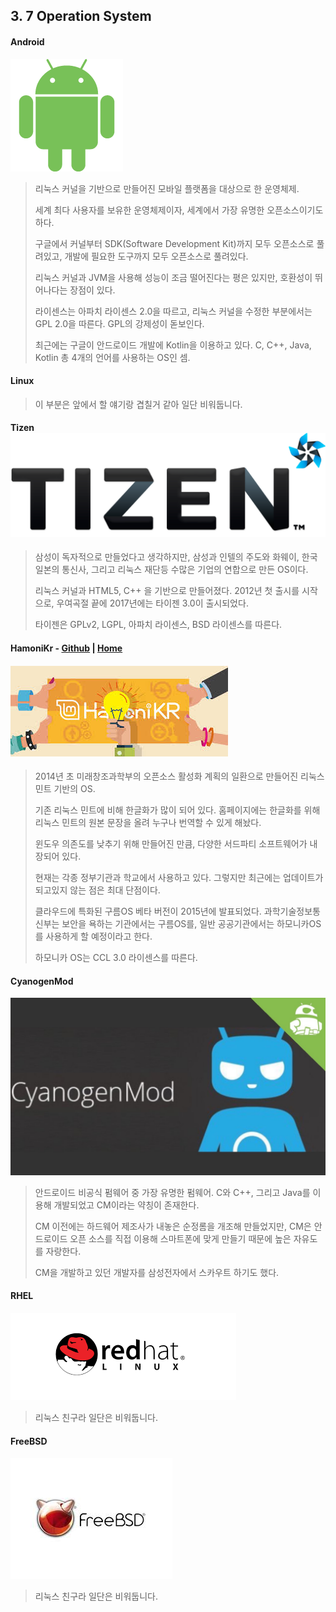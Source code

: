 ## 3. 7 Operation System

#### **Android**

![](/assets/touchicon-180.png)

> 리눅스 커널을 기반으로 만들어진 모바일 플랫폼을 대상으로 한 운영체제.
>
> 세계 최다 사용자를 보유한 운영체제이자, 세계에서 가장 유명한 오픈소스이기도 하다.
>
> 구글에서 커널부터 SDK\(Software Development Kit\)까지 모두 오픈소스로 풀려있고, 개발에 필요한 도구까지 모두 오픈소스로 풀려있다.
>
> 리눅스 커널과 JVM을 사용해 성능이 조금 떨어진다는 평은 있지만, 호환성이 뛰어나다는 장점이 있다.
>
> 라이센스는 아파치 라이센스 2.0을 따르고, 리눅스 커널을 수정한 부분에서는 GPL 2.0을 따른다. GPL의 강제성이 돋보인다.
>
> 최근에는 구글이 안드로이드 개발에 Kotlin을 이용하고 있다. C, C++, Java, Kotlin 총 4개의 언어를 사용하는 OS인 셈.

#### **Linux**

> 이 부분은 앞에서 할 얘기랑 겹칠거 같아 일단 비워둡니다.

#### **Tizen**![](/assets/tizen.png)

> 삼성이 독자적으로 만들었다고 생각하지만, 삼성과 인텔의 주도와 화웨이, 한국 일본의 통신사, 그리고 리눅스 재단등 수많은 기업의 연합으로 만든 OS이다.
>
> 리눅스 커널과 HTML5, C++ 을 기반으로 만들어졌다. 2012년 첫 출시를 시작으로, 우여곡절 끝에 2017년에는 타이젠 3.0이 출시되었다.
>
> 타이젠은 GPLv2, LGPL, 아파치 라이센스, BSD 라이센스를 따른다.

#### **HamoniKr** - [Github](https://github.com/ivsteam/hamonikr/wiki) \| [Home](http://hamonikr.org/)

#### ![](/assets/hamonikr.jpg)

> 2014년 초 미래창조과학부의 오픈소스 활성화 계획의 일환으로 만들어진 리눅스 민트 기반의 OS.
>
> 기존 리눅스 민트에 비해 한글화가 많이 되어 있다. 홈페이지에는 한글화를 위해 리눅스 민트의 원본 문장을 올려 누구나 번역할 수 있게 해놨다.
>
> 윈도우 의존도를 낮추기 위해 만들어진 만큼, 다양한 서드파티 소프트웨어가 내장되어 있다.
>
> 현재는 각종 정부기관과 학교에서 사용하고 있다. 그렇지만 최근에는 업데이트가 되고있지 않는 점은 최대 단점이다.
>
> 클라우드에 특화된 구름OS 베타 버전이 2015년에 발표되었다. 과학기술정보통신부는 보안을 욕하는 기관에서는 구름OS를, 일반 공공기관에서는 하모니카OS를 사용하게 할 예정이라고 한다.
>
> 하모니카 OS는 CCL 3.0 라이센스를 따른다.

#### CyanogenMod

![](/assets/cyanogenmod.jpg)

> 안드로이드 비공식 펌웨어 중 가장 유명한 펌웨어. C와 C++, 그리고 Java를 이용해 개발되었고 CM이라는 약칭이 존재한다.
>
> CM 이전에는 하드웨어 제조사가 내놓은 순정롬을 개조해 만들었지만, CM은 안드로이드 오픈 소스를 직접 이용해 스마트폰에 맞게 만들기 때문에 높은 자유도를 자랑한다.
>
> CM을 개발하고 있던 개발자를 삼성전자에서 스카우트 하기도 했다.

#### RHEL

![](/assets/rhel.png)

> 리눅스 친구라 일단은 비워둡니다.

#### FreeBSD

![](/assets/images6179OB82.jpg)

> 리눅스 친구라 일단은 비워둡니다.



